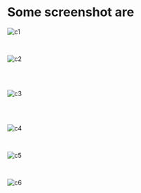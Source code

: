 # Some screenshot are 
<p>
  
  ![c1](https://github.com/amar9971/Student_management_system/assets/43489064/1fbdee3a-b22c-4787-a997-ba3bb4b134ba)
</p>
<br>
<p>

  ![c2](https://github.com/amar9971/Student_management_system/assets/43489064/b2095f7d-a0ab-4704-afa7-c61583e57a4e)
  </p>
<br>
<br>

  ![c3](https://github.com/amar9971/Student_management_system/assets/43489064/8a6e43e2-e2cc-4add-8d80-d1d26e929070)

<br>
  <br>
  
![c4](https://github.com/amar9971/Student_management_system/assets/43489064/6bb47b0a-02f1-4381-a3a1-b68394d8ba0b)
  </p>
    <br>
    <p>
      
![c5](https://github.com/amar9971/Student_management_system/assets/43489064/ec0ba358-df1c-46ae-a79f-1da910dcb431)
    </p>
      <br>
      <p>
      
![c6](https://github.com/amar9971/Student_management_system/assets/43489064/784efd6b-3041-4541-b285-9dfc948fa9d4)

</p>
